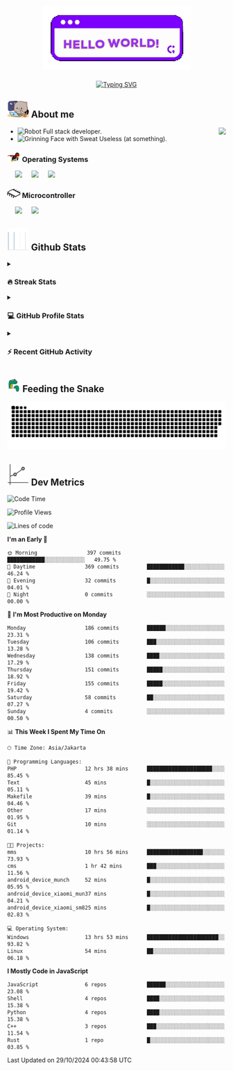 <h1 align="center"><picture><img src="https://github.com/thunderkex/thunderkex/blob/main/shitspace/hello.gif?raw=true"></picture></h1>
<p align="center">
<a href="https://git.io/typing-svg"><img src="https://readme-typing-svg.herokuapp.com?font=Fira+Code&pause=1000&center=true&vCenter=true&width=435&lines=Ha+ha!+I+am+here!;Told+you+a+storm+was+coming!" alt="Typing SVG" /></a>
</p>

## <picture> <img src = "https://github.com/thunderkex/thunderkex/blob/main/shitspace/goma-cat.gif?raw=true" width = 50px> </picture> About me

<picture> <img align="right" src="https://github.com/thunderkex/thunderkex/blob/main/shitspace/bongo-cat-codes.gif?raw=true"></picture>

- <img src="https://raw.githubusercontent.com/Tarikul-Islam-Anik/Animated-Fluent-Emojis/master/Emojis/Smilies/Robot.png" alt="Robot" width="25" height="25" /> Full stack developer.
- <img src="https://raw.githubusercontent.com/Tarikul-Islam-Anik/Animated-Fluent-Emojis/master/Emojis/Smilies/Grinning%20Face%20with%20Sweat.png" alt="Grinning Face with Sweat" width="25" height="25" /> Useless (at something).

### <picture> <img src = "https://github.com/thunderkex/thunderkex/blob/main/shitspace/os.gif?raw=true" width = 30px> </picture> Operating Systems

<p align="left">
  &emsp;
    <a href="#"><img src="https://img.shields.io/badge/Linux-FCC624?style=plastic&logo=linux&logoColor=black"></a>
  &emsp;
    <a href="#"><img src="https://img.shields.io/badge/Ubuntu-E95420?style=plastic&logo=ubuntu&logoColor=white"></a>
  &emsp;
    <a href="#"><img src="https://img.shields.io/badge/Windows-0078D6?style=plastic&logo=windows&logoColor=white"></a>
</p>

### <picture> <img src = "https://github.com/thunderkex/thunderkex/blob/main/shitspace/mcr.gif?raw=true" width = 30px> </picture> Microcontroller

<p align="left">
  &emsp;
    <a href="#"><img src="https://img.shields.io/badge/Raspberry%20pi-272e29?style=plastic&logo=raspberrypi&logoColor=pink"></a>
  &emsp;
    <a href="#"><img src="https://img.shields.io/badge/Arduino-364746?style=plastic&logo=Arduino&logoColor=00979D"></a>
</p>
 
## <picture> <img src = "https://github.com/thunderkex/thunderkex/blob/main/shitspace/graph.gif?raw=true" width = 50px>  </picture> Github Stats

<details><summary><h3> 🔥 Streak Stats</h3></summary>

----

<p align="center"><img src="https://streak-stats.demolab.com?user=thunderkex&theme=tokyonight-duo&border_radius=20" alt="thunderkex" /></p>

</details>
  
<details><summary><h3>💻 GitHub Profile Stats</h3></summary>

---

<p align="center">
    <a href="https://github.com/anuraghazra/github-readme-stats">
	    <img alt="thunderkex's Github Stats" src="https://github-readme-stats.vercel.app/api?username=thunderkex&show_icons=true&include_all_commits=true&count_private=true&locale=en&theme=tokyonight&layout=compact" height="230px"/></a>
	  <img src="https://github-readme-stats.vercel.app/api/top-langs?username=thunderkex&langs_count=10&show_icons=true&locale=en&include_all_commits=true&count_private=true&theme=tokyonight" alt="thunderkex" height="230px"/>
<br/>

<b>Note:</b> Top languages is only a metric of the languages my public code consists of and doesn't reflect experience or skill level.

  </p>
</details>

<details><summary><h3>⚡ Recent GitHub Activity</h3></summary>

---

<a href="https://github.com/thunderkex"><img alt="thunderkex's Activity Graph" src="https://github-readme-activity-graph.vercel.app/graph?username=thunderkex&custom_title=thunderkex's%20Contribution%20Graph&theme=react-dark" /></a>

</details>
	
## <picture> <img src = "./shitspace/snake.gif?raw=true" width = 30px> </picture> Feeding the Snake
	
<p align = "center">
	<img src = "https://raw.githubusercontent.com/thunderkex/thunderkex/output/grid-snake-ov.svg"/>
</p>

## <picture> <img src = "https://github.com/thunderkex/thunderkex/blob/main/shitspace/metrics.gif?raw=true" width = 50px> </picture> Dev Metrics

<!--START_SECTION:waka-->
![Code Time](http://img.shields.io/badge/Code%20Time-782%20hrs%2047%20mins-blue)

![Profile Views](http://img.shields.io/badge/Profile%20Views-8-blue)

![Lines of code](https://img.shields.io/badge/From%20Hello%20World%20I%27ve%20Written-3.3%20million%20lines%20of%20code-blue)

**I'm an Early 🐤** 

```text
🌞 Morning                397 commits         ████████████░░░░░░░░░░░░░   49.75 % 
🌆 Daytime                369 commits         ████████████░░░░░░░░░░░░░   46.24 % 
🌃 Evening                32 commits          █░░░░░░░░░░░░░░░░░░░░░░░░   04.01 % 
🌙 Night                  0 commits           ░░░░░░░░░░░░░░░░░░░░░░░░░   00.00 % 
```
📅 **I'm Most Productive on Monday** 

```text
Monday                   186 commits         ██████░░░░░░░░░░░░░░░░░░░   23.31 % 
Tuesday                  106 commits         ███░░░░░░░░░░░░░░░░░░░░░░   13.28 % 
Wednesday                138 commits         ████░░░░░░░░░░░░░░░░░░░░░   17.29 % 
Thursday                 151 commits         █████░░░░░░░░░░░░░░░░░░░░   18.92 % 
Friday                   155 commits         █████░░░░░░░░░░░░░░░░░░░░   19.42 % 
Saturday                 58 commits          ██░░░░░░░░░░░░░░░░░░░░░░░   07.27 % 
Sunday                   4 commits           ░░░░░░░░░░░░░░░░░░░░░░░░░   00.50 % 
```


📊 **This Week I Spent My Time On** 

```text
🕑︎ Time Zone: Asia/Jakarta

💬 Programming Languages: 
PHP                      12 hrs 38 mins      █████████████████████░░░░   85.45 % 
Text                     45 mins             █░░░░░░░░░░░░░░░░░░░░░░░░   05.11 % 
Makefile                 39 mins             █░░░░░░░░░░░░░░░░░░░░░░░░   04.46 % 
Other                    17 mins             ░░░░░░░░░░░░░░░░░░░░░░░░░   01.95 % 
Git                      10 mins             ░░░░░░░░░░░░░░░░░░░░░░░░░   01.14 % 

🐱‍💻 Projects: 
mms                      10 hrs 56 mins      ██████████████████░░░░░░░   73.93 % 
cms                      1 hr 42 mins        ███░░░░░░░░░░░░░░░░░░░░░░   11.56 % 
android_device_munch     52 mins             █░░░░░░░░░░░░░░░░░░░░░░░░   05.95 % 
android_device_xiaomi_mun37 mins             █░░░░░░░░░░░░░░░░░░░░░░░░   04.21 % 
android_device_xiaomi_sm825 mins             █░░░░░░░░░░░░░░░░░░░░░░░░   02.83 % 

💻 Operating System: 
Windows                  13 hrs 53 mins      ███████████████████████░░   93.82 % 
Linux                    54 mins             ██░░░░░░░░░░░░░░░░░░░░░░░   06.18 % 
```

**I Mostly Code in JavaScript** 

```text
JavaScript               6 repos             ██████░░░░░░░░░░░░░░░░░░░   23.08 % 
Shell                    4 repos             ████░░░░░░░░░░░░░░░░░░░░░   15.38 % 
Python                   4 repos             ████░░░░░░░░░░░░░░░░░░░░░   15.38 % 
C++                      3 repos             ███░░░░░░░░░░░░░░░░░░░░░░   11.54 % 
Rust                     1 repo              █░░░░░░░░░░░░░░░░░░░░░░░░   03.85 % 
```




 Last Updated on 29/10/2024 00:43:58 UTC
<!--END_SECTION:waka-->
